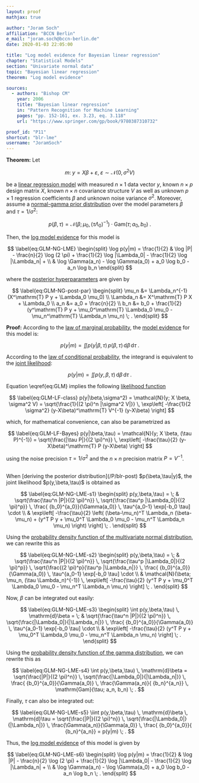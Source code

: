 ```yaml
---
layout: proof
mathjax: true

author: "Joram Soch"
affiliation: "BCCN Berlin"
e_mail: "joram.soch@bccn-berlin.de"
date: 2020-01-03 22:05:00

title: "Log model evidence for Bayesian linear regression"
chapter: "Statistical Models"
section: "Univariate normal data"
topic: "Bayesian linear regression"
theorem: "Log model evidence"

sources:
  - authors: "Bishop CM"
    year: 2006
    title: "Bayesian linear regression"
    in: "Pattern Recognition for Machine Learning"
    pages: "pp. 152-161, ex. 3.23, eq. 3.118"
    url: "https://www.springer.com/gp/book/9780387310732"

proof_id: "P11"
shortcut: "blr-lme"
username: "JoramSoch"
---
```



**Theorem:** Let

$$ \label{eq:GLM}
m: \; y = X \beta + \varepsilon, \; \varepsilon \sim \mathcal{N}(0, \sigma^2 V)
$$

be a [linear regression model](/D/mlr) with measured $n \times 1$ data vector $y$, known $n \times p$ design matrix $X$, known $n \times n$ covariance structure $V$ as well as unknown $p \times 1$ regression coefficients $\beta$ and unknown noise variance $\sigma^2$. Moreover, assume a [normal-gamma prior distribution](/P/blr-prior) over the model parameters $\beta$ and $\tau = 1/\sigma^2$:

$$ \label{eq:GLM-NG-prior}
p(\beta,\tau) = \mathcal{N}(\beta; \mu_0, (\tau \Lambda_0)^{-1}) \cdot \mathrm{Gam}(\tau; a_0, b_0) \; .
$$

Then, the [log model evidence](/D/lme) for this model is

$$ \label{eq:GLM-NG-LME}
\begin{split}
\log p(y|m) = \frac{1}{2} & \log |P| - \frac{n}{2} \log (2 \pi)  + \frac{1}{2} \log |\Lambda_0| - \frac{1}{2} \log |\Lambda_n| + \\
& \log \Gamma(a_n) - \log \Gamma(a_0) + a_0 \log b_0 - a_n \log b_n
\end{split}
$$

where the [posterior hyperparameters](/D/post) are given by

$$ \label{eq:GLM-NG-post-par}
\begin{split}
\mu_n &= \Lambda_n^{-1} (X^\mathrm{T} P y + \Lambda_0 \mu_0) \\
\Lambda_n &= X^\mathrm{T} P X + \Lambda_0 \\
a_n &= a_0 + \frac{n}{2} \\
b_n &= b_0 + \frac{1}{2} (y^\mathrm{T} P y + \mu_0^\mathrm{T} \Lambda_0 \mu_0 - \mu_n^\mathrm{T} \Lambda_n \mu_n) \; .
\end{split}
$$


**Proof:** According to the [law of marginal probability](/D/prob-marg), the [model evidence](/D/ml) for this model is:

$$ \label{eq:GLM-NG-ME-s1}
p(y|m) = \iint p(y|\beta,\tau) \, p(\beta,\tau) \, \mathrm{d}\beta \, \mathrm{d}\tau \; .
$$

According to the [law of conditional probability](/D/prob-cond), the integrand is equivalent to the [joint likelihood](/D/jl):

$$ \label{eq:GLM-NG-ME-s2}
p(y|m) = \iint p(y,\beta,\tau) \, \mathrm{d}\beta \, \mathrm{d}\tau \; .
$$

Equation \eqref{eq:GLM} implies the following [likelihood function](/D/lf)

$$ \label{eq:GLM-LF-class}
p(y|\beta,\sigma^2) = \mathcal{N}(y; X \beta, \sigma^2 V) = \sqrt{\frac{1}{(2 \pi)^n |\sigma^2 V|}} \, \exp\left[ -\frac{1}{2 \sigma^2} (y-X\beta)^\mathrm{T} V^{-1} (y-X\beta) \right]
$$

which, for mathematical convenience, can also be parametrized as

$$ \label{eq:GLM-LF-Bayes}
p(y|\beta,\tau) = \mathcal{N}(y; X \beta, (\tau P)^{-1}) = \sqrt{\frac{|\tau P|}{(2 \pi)^n}} \, \exp\left[ -\frac{\tau}{2} (y-X\beta)^\mathrm{T} P (y-X\beta) \right]
$$

using the noise precision $\tau = 1/\sigma^2$ and the $n \times n$ precision matrix $P = V^{-1}$.

<br>
When [deriving the posterior distribution](/P/blr-post) $p(\beta,\tau|y)$, the joint likelihood $p(y,\beta,\tau)$ is obtained as

$$ \label{eq:GLM-NG-LME-s1}
\begin{split}
p(y,\beta,\tau) = \; & \sqrt{\frac{\tau^n |P|}{(2 \pi)^n}} \, \sqrt{\frac{\tau^p |\Lambda_0|}{(2 \pi)^p}} \, \frac{ {b_0}^{a_0}}{\Gamma(a_0)} \, \tau^{a_0-1} \exp[-b_0 \tau] \cdot \\
& \exp\left[ -\frac{\tau}{2} \left( (\beta-\mu_n)^T \Lambda_n (\beta-\mu_n) + (y^T P y + \mu_0^T \Lambda_0 \mu_0 - \mu_n^T \Lambda_n \mu_n) \right) \right] \; .
\end{split}
$$

Using the [probability density function of the multivariate normal distribution](/P/mvn-pdf), we can rewrite this as

$$ \label{eq:GLM-NG-LME-s2}
\begin{split}
p(y,\beta,\tau) = \; & \sqrt{\frac{\tau^n |P|}{(2 \pi)^n}} \, \sqrt{\frac{\tau^p |\Lambda_0|}{(2 \pi)^p}} \, \sqrt{\frac{(2 \pi)^p}{\tau^p |\Lambda_n|}} \, \frac{ {b_0}^{a_0}}{\Gamma(a_0)} \, \tau^{a_0-1} \exp[-b_0 \tau] \cdot \\
& \mathcal{N}(\beta; \mu_n, (\tau \Lambda_n)^{-1}) \, \exp\left[ -\frac{\tau}{2} (y^T P y + \mu_0^T \Lambda_0 \mu_0 - \mu_n^T \Lambda_n \mu_n) \right] \; .
\end{split}
$$

Now, $\beta$ can be integrated out easily:

$$ \label{eq:GLM-NG-LME-s3}
\begin{split}
\int p(y,\beta,\tau) \, \mathrm{d}\beta = \; & \sqrt{\frac{\tau^n |P|}{(2 \pi)^n}} \, \sqrt{\frac{|\Lambda_0|}{|\Lambda_n|}} \, \frac{ {b_0}^{a_0}}{\Gamma(a_0)} \, \tau^{a_0-1} \exp[-b_0 \tau] \cdot \\
& \exp\left[ -\frac{\tau}{2} (y^T P y + \mu_0^T \Lambda_0 \mu_0 - \mu_n^T \Lambda_n \mu_n) \right] \; .
\end{split}
$$

Using the [probability density function of the gamma distribution](/P/gam-pdf), we can rewrite this as

$$ \label{eq:GLM-NG-LME-s4}
\int p(y,\beta,\tau) \, \mathrm{d}\beta = \sqrt{\frac{|P|}{(2 \pi)^n}} \, \sqrt{\frac{|\Lambda_0|}{|\Lambda_n|}} \, \frac{ {b_0}^{a_0}}{\Gamma(a_0)} \, \frac{\Gamma(a_n)}{ {b_n}^{a_n}} \, \mathrm{Gam}(\tau; a_n, b_n) \; .
$$

Finally, $\tau$ can also be integrated out:

$$ \label{eq:GLM-NG-LME-s5}
\iint p(y,\beta,\tau) \, \mathrm{d}\beta \, \mathrm{d}\tau = \sqrt{\frac{|P|}{(2 \pi)^n}} \, \sqrt{\frac{|\Lambda_0|}{|\Lambda_n|}} \, \frac{\Gamma(a_n)}{\Gamma(a_0)} \, \frac{ {b_0}^{a_0}}{ {b_n}^{a_n}} = p(y|m) \; .
$$

Thus, the [log model evidence](/D/lme) of this model is given by

$$ \label{eq:GLM-NG-LME-s6}
\begin{split}
\log p(y|m) = \frac{1}{2} & \log |P| - \frac{n}{2} \log (2 \pi)  + \frac{1}{2} \log |\Lambda_0| - \frac{1}{2} \log |\Lambda_n| + \\
& \log \Gamma(a_n) - \log \Gamma(a_0) + a_0 \log b_0 - a_n \log b_n \; .
\end{split}
$$